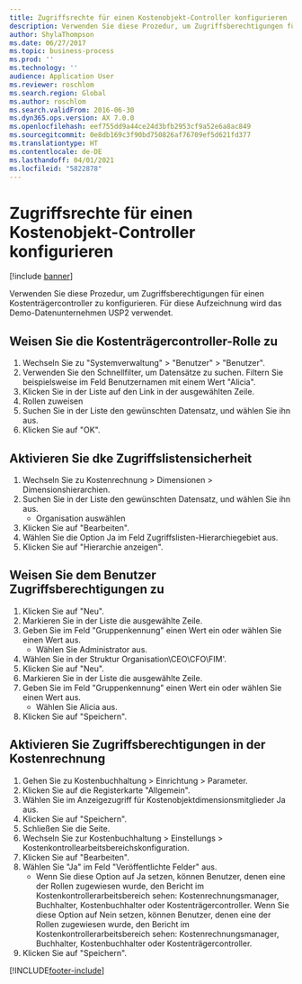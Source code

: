 ```yaml
---
title: Zugriffsrechte für einen Kostenobjekt-Controller konfigurieren
description: Verwenden Sie diese Prozedur, um Zugriffsberechtigungen für einen Kostenträgercontroller zu konfigurieren.
author: ShylaThompson
ms.date: 06/27/2017
ms.topic: business-process
ms.prod: ''
ms.technology: ''
audience: Application User
ms.reviewer: roschlom
ms.search.region: Global
ms.author: roschlom
ms.search.validFrom: 2016-06-30
ms.dyn365.ops.version: AX 7.0.0
ms.openlocfilehash: eef755dd9a44ce24d3bfb2953cf9a52e6a8ac849
ms.sourcegitcommit: 0e8db169c3f90bd750826af76709ef5d621fd377
ms.translationtype: HT
ms.contentlocale: de-DE
ms.lasthandoff: 04/01/2021
ms.locfileid: "5822878"
---
```

# <a name="configure-access-rights-for-a-cost-object-controller"></a>Zugriffsrechte für einen Kostenobjekt-Controller konfigurieren

[!include [banner](../../includes/banner.md)]

Verwenden Sie diese Prozedur, um Zugriffsberechtigungen für einen Kostenträgercontroller zu konfigurieren. Für diese Aufzeichnung wird das Demo-Datenunternehmen USP2 verwendet.


## <a name="assign-the-cost-object-controller-role"></a>Weisen Sie die Kostenträgercontroller-Rolle zu
1. Wechseln Sie zu "Systemverwaltung" > "Benutzer" > "Benutzer".
2. Verwenden Sie den Schnellfilter, um Datensätze zu suchen. Filtern Sie beispielsweise im Feld Benutzernamen mit einem Wert "Alicia".
3. Klicken Sie in der Liste auf den Link in der ausgewählten Zeile.
4. Rollen zuweisen
5. Suchen Sie in der Liste den gewünschten Datensatz, und wählen Sie ihn aus.
6. Klicken Sie auf "OK".

## <a name="enable-access-list-security"></a>Aktivieren Sie dke Zugriffslistensicherheit
1. Wechseln Sie zu Kostenrechnung > Dimensionen > Dimensionshierarchien.
2. Suchen Sie in der Liste den gewünschten Datensatz, und wählen Sie ihn aus.
    * Organisation auswählen  
3. Klicken Sie auf "Bearbeiten".
4. Wählen Sie die Option Ja im Feld Zugriffslisten-Hierarchiegebiet aus.
5. Klicken Sie auf "Hierarchie anzeigen".

## <a name="assign-access-rights-to-user"></a>Weisen Sie dem Benutzer Zugriffsberechtigungen zu
1. Klicken Sie auf "Neu".
2. Markieren Sie in der Liste die ausgewählte Zeile.
3. Geben Sie im Feld "Gruppenkennung" einen Wert ein oder wählen Sie einen Wert aus.
    * Wählen Sie Administrator aus.  
4. Wählen Sie in der Struktur Organisation\CEO\CFO\FIM'.
5. Klicken Sie auf "Neu".
6. Markieren Sie in der Liste die ausgewählte Zeile.
7. Geben Sie im Feld "Gruppenkennung" einen Wert ein oder wählen Sie einen Wert aus.
    * Wählen Sie Alicia aus.  
8. Klicken Sie auf "Speichern".

## <a name="enable-access-rights-in-cost-accounting"></a>Aktivieren Sie Zugriffsberechtigungen in der Kostenrechnung
1. Gehen Sie zu Kostenbuchhaltung > Einrichtung > Parameter.
2. Klicken Sie auf die Registerkarte "Allgemein".
3. Wählen Sie im Anzeigezugriff für Kostenobjektdimensionsmitglieder Ja aus.
4. Klicken Sie auf "Speichern".
5. Schließen Sie die Seite.
6. Wechseln Sie zur Kostenbuchhaltung > Einstellungs > Kostenkontrollearbeitsbereichskonfiguration.
7. Klicken Sie auf "Bearbeiten".
8. Wählen Sie "Ja" im Feld "Veröffentlichte Felder" aus.
    * Wenn Sie diese Option auf Ja setzen, können Benutzer, denen eine der Rollen zugewiesen wurde, den Bericht im Kostenkontrollerarbeitsbereich sehen: Kostenrechnungsmanager, Buchhalter, Kostenbuchhalter oder Kostenträgercontroller. Wenn Sie diese Option auf Nein setzen, können Benutzer, denen eine der Rollen zugewiesen wurde, den Bericht im Kostenkontrollerarbeitsbereich sehen: Kostenrechnungsmanager, Buchhalter, Kostenbuchhalter oder Kostenträgercontroller.    
9. Klicken Sie auf "Speichern".



[!INCLUDE[footer-include](../../../includes/footer-banner.md)]